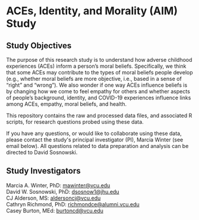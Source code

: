# ACEs, Identity, and Morality (AIM) Study

## Study Objectives
The purpose of this research study is to understand how adverse childhood experiences (ACEs) inform a person’s moral beliefs. Specifically, we think that some ACEs may contribute to the types of moral beliefs people develop (e.g., whether moral beliefs are more objective, i.e., based in a sense of “right” and “wrong”). We also wonder if one way ACEs influence beliefs is by changing how we come to feel empathy for others and whether aspects of people’s background, identity, and COVID-19 experiences influence links among ACEs, empathy, moral beliefs, and health. 

This repository contains the raw and processed data files, and associated R scripts, for research questions probed using these data.

If you have any questions, or would like to collaborate using these data, please contact the study's principal investigator (PI), Marcia Winter (see email below). All questions related to data preparation and analysis can be directed to David Sosnowski.

## Study Investigators
Marcia A. Winter, PhD: <mawinter@vcu.edu>\
David W. Sosnowski, PhD: <dsosnow1@jhu.edu>\
CJ Alderson, MS: <aldersoncj@vcu.edu>\
Cathryn Richmond, PhD: <richmondce@alumni.vcu.edu>\
Casey Burton, MEd: <burtoncd@vcu.edu>

 
